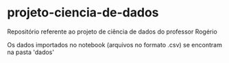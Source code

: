 # projeto-ciencia-de-dados
Repositório referente ao projeto de ciência de dados do professor Rogério

Os dados importados no notebook (arquivos no formato .csv) se encontram na pasta 'dados'
